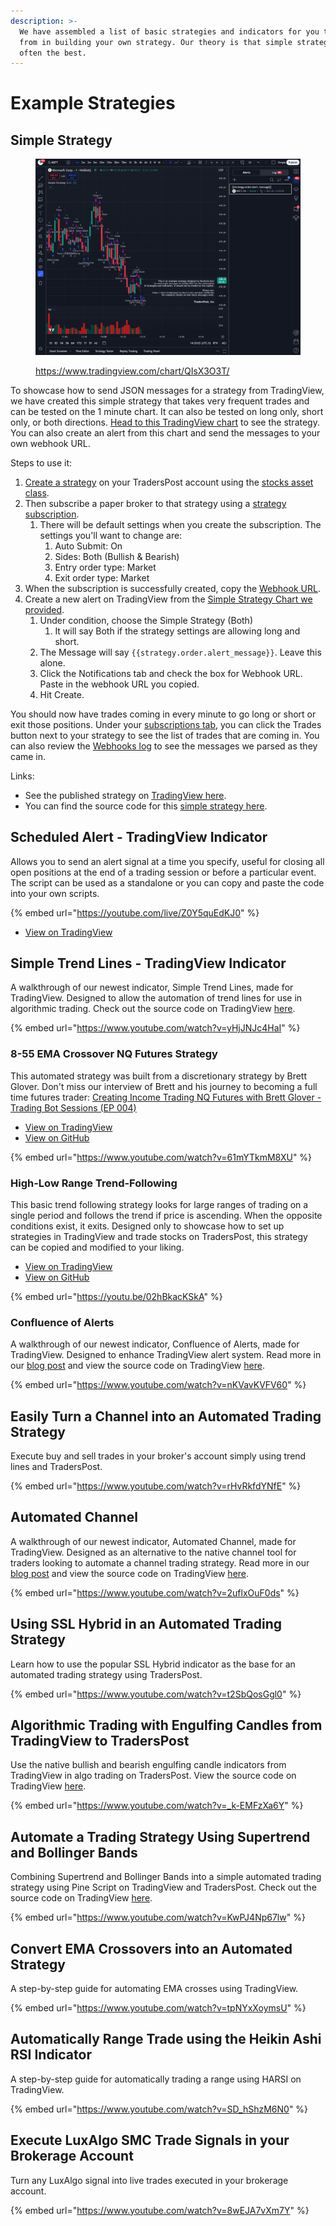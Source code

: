 ```yaml
---
description: >-
  We have assembled a list of basic strategies and indicators for you to draw
  from in building your own strategy. Our theory is that simple strategies are
  often the best.
---
```


# Example Strategies

## Simple Strategy

<figure><img src="../.gitbook/assets/image (11).png" alt=""><figcaption><p><a href="https://www.tradingview.com/chart/QIsX3O3T/">https://www.tradingview.com/chart/QIsX3O3T/</a></p></figcaption></figure>

To showcase how to send JSON messages for a strategy from TradingView, we have created this simple strategy that takes very frequent trades and can be tested on the 1 minute chart. It can also be tested on long only, short only, or both directions. [Head to this TradingView chart](https://www.tradingview.com/chart/QIsX3O3T/) to see the strategy. You can also create an alert from this chart and send the messages to your own webhook URL.

Steps to use it:

1. [Create a strategy](../core-concepts/strategies.md) on your TradersPost account using the [stocks asset class](../assets/stocks.md).
2. Then subscribe a paper broker to that strategy using a [strategy subscription](../core-concepts/subscriptions.md).
   1. There will be default settings when you create the subscription. The settings you'll want to change are:
      1. Auto Submit: On
      2. Sides: Both (Bullish & Bearish)
      3. Entry order type: Market
      4. Exit order type: Market
3. When the subscription is successfully created, copy the [Webhook URL](../core-concepts/webhooks.md).
4. Create a new alert on TradingView from the [Simple Strategy Chart we provided](https://www.tradingview.com/chart/QIsX3O3T/).
   1. Under condition, choose the Simple Strategy (Both)
      1. It will say Both if the strategy settings are allowing long and short.
   2. The Message will say `{{strategy.order.alert_message}}`. Leave this alone.
   3. Click the Notifications tab and check the box for Webhook URL. Paste in the webhook URL you copied.
   4. Hit Create.

You should now have trades coming in every minute to go long or short or exit those positions. Under your [subscriptions tab](https://app.traderspost.io/app/trading/strategies/subscriptions), you can click the Trades button next to your strategy to see the list of trades that are coming in. You can also review the [Webhooks log](https://app.traderspost.io/app/trading/webhooks) to see the messages we parsed as they came in.

Links:

* See the published strategy on [TradingView here](https://www.tradingview.com/script/Wq1r6KLV-Simple-Strategy/).
* You can find the source code for this [simple strategy here](https://raw.githubusercontent.com/TradersPost/pinescript/refs/heads/master/strategies/Simple%20Strategy.pine).

## Scheduled Alert - TradingView Indicator

Allows you to send an alert signal at a time you specify, useful for closing all open positions at the end of a trading session or before a particular event. The script can be used as a standalone or you can copy and paste the code into your own scripts.

{% embed url="https://youtube.com/live/Z0Y5quEdKJ0" %}

* [View on TradingView](https://www.tradingview.com/script/wEYIjdUI-TradersPost-Scheduled-Alert/)

## Simple Trend Lines - TradingView Indicator

A walkthrough of our newest indicator, Simple Trend Lines, made for TradingView. Designed to allow the automation of trend lines for use in algorithmic trading. Check out the source code on TradingView [here](https://www.tradingview.com/script/ny3RIRSs-TradersPost-Simple-Trend-Lines/).

{% embed url="https://www.youtube.com/watch?v=yHjJNJc4HaI" %}

### 8-55 EMA Crossover NQ Futures Strategy

This automated strategy was built from a discretionary strategy by Brett Glover. Don't miss our interview of Brett and his journey to becoming a full time futures trader: [Creating Income Trading NQ Futures with Brett Glover - Trading Bot Sessions (EP 004)](https://www.youtube.com/watch?v=514gnyuO1TM)

* [View on TradingView](https://www.tradingview.com/script/tubAmq4X-8-55-EMA-Crossover-NQ-Futures-Strategy/)
* [View on GitHub](https://github.com/TradersPost/pinescript/blob/master/strategies/8-55-EMA-Crossover-NQ-Futures-Strategy.pinescript)

{% embed url="https://www.youtube.com/watch?v=61mYTkmM8XU" %}

### High-Low Range Trend-Following

This basic trend following strategy looks for large ranges of trading on a single period and follows the trend if price is ascending. When the opposite conditions exist, it exits. Designed only to showcase how to set up strategies in TradingView and trade stocks on TradersPost, this strategy can be copied and modified to your liking.

* [View on TradingView](https://www.tradingview.com/script/ouTuH5zc-TradersPost-High-Low-Range-Strategy/)
* [View on GitHub](https://github.com/TradersPost/pinescript/blob/master/strategies/HighLowRangeTrendFollowing.pinescript)

{% embed url="https://youtu.be/02hBkacKSkA" %}

### Confluence of Alerts

A walkthrough of our newest indicator, Confluence of Alerts, made for TradingView. Designed to enhance TradingView alert system. Read more in our [blog post](https://blog.traderspost.io/article/new-indicator-confluence-of-alerts) and view the source code on TradingView [here](https://www.tradingview.com/script/bVt6wNeG-TradersPost-Confluence-of-Alerts/).

{% embed url="https://www.youtube.com/watch?v=nKVavKVFV60" %}

## Easily Turn a Channel into an Automated Trading Strategy

Execute buy and sell trades in your broker's account simply using trend lines and TradersPost.

{% embed url="https://www.youtube.com/watch?v=rHvRkfdYNfE" %}

## Automated Channel

A walkthrough of our newest indicator, Automated Channel, made for TradingView. Designed as an alternative to the native channel tool for traders looking to automate a channel trading strategy. Read more in our [blog post](https://blog.traderspost.io/article/new-indicator-automated-channel) and view the source code on TradingView [here](https://www.tradingview.com/script/vMJPxHfn-TradersPost-Automated-Channel/).

{% embed url="https://www.youtube.com/watch?v=2uflxOuF0ds" %}

## Using SSL Hybrid in an Automated Trading Strategy

Learn how to use the popular SSL Hybrid indicator as the base for an automated trading strategy using TradersPost.

{% embed url="https://www.youtube.com/watch?v=t2SbQosGgl0" %}

## Algorithmic Trading with Engulfing Candles from TradingView to TradersPost

Use the native bullish and bearish engulfing candle indicators from TradingView in algo trading on TradersPost. View the source code on TradingView [here](https://www.tradingview.com/script/DkXZdTPO-My-Super-Bollinger/).

{% embed url="https://www.youtube.com/watch?v=_k-EMFzXa6Y" %}

## Automate a Trading Strategy Using Supertrend and Bollinger Bands

Combining Supertrend and Bollinger Bands into a simple automated trading strategy using Pine Script on TradingView and TradersPost. Check out the source code on TradingView [here](https://www.tradingview.com/script/DkXZdTPO-My-Super-Bollinger/).

{% embed url="https://www.youtube.com/watch?v=KwPJ4Np67lw" %}

## Convert EMA Crossovers into an Automated Strategy

A step-by-step guide for automating EMA crosses using TradingView.

{% embed url="https://www.youtube.com/watch?v=tpNYxXoymsU" %}

## Automatically Range Trade using the Heikin Ashi RSI Indicator

A step-by-step guide for automatically trading a range using HARSI on TradingView.

{% embed url="https://www.youtube.com/watch?v=SD_hShzM6N0" %}

## Execute LuxAlgo SMC Trade Signals in your Brokerage Account

Turn any LuxAlgo signal into live trades executed in your brokerage account.

{% embed url="https://www.youtube.com/watch?v=8wEJA7vXm7Y" %}
